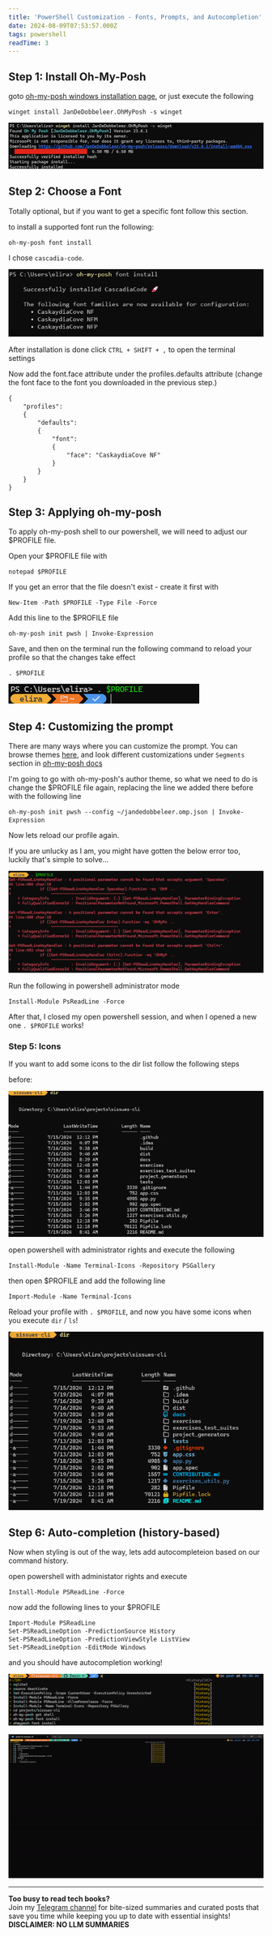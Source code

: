 ```yaml
---
title: 'PowerShell Customization - Fonts, Prompts, and Autocompletion'
date: 2024-08-09T07:53:57.000Z
tags: powershell
readTime: 3
---
```


## Step 1: Install Oh-My-Posh

goto [oh-my-posh windows installation page](https://ohmyposh.dev/docs/installation/windows), or just execute the following

```
winget install JanDeDobbeleer.OhMyPosh -s winget
```

![installing oh-my-posh succeeded](../windows-terminal-prompt-images/image.png)


## Step 2: Choose a Font
Totally optional, but if you want to get a specific font follow this section.

to install a supported font run the following:

```
oh-my-posh font install
```

I chose `cascadia-code`.

![font installation succeeded](../windows-terminal-prompt-images/image-1.png)

After installation is done click `CTRL + SHIFT + ,` to open the terminal settings

Now add the font.face attribute under the profiles.defaults attribute
(change the font face to the font you downloaded in the previous step.)
```
{
    "profiles":
    {
        "defaults":
        {
            "font":
            {
                "face": "CaskaydiaCove NF"
            }
        }
    }
}
```

## Step 3: Applying oh-my-posh
To apply oh-my-posh shell to our powershell, we will need to adjust our $PROFILE file.

Open your $PROFILE file with 

```
notepad $PROFILE
```

If you get an error that the file doesn't exist - create it first with

```
New-Item -Path $PROFILE -Type File -Force
```

Add this line to the $PROFILE file

```
oh-my-posh init pwsh | Invoke-Expression
```

Save, and then on the terminal run the following command to reload your profile so that the changes take effect

```
. $PROFILE
```

![alt text](../windows-terminal-prompt-images/image-2.png)

## Step 4: Customizing the prompt

There are many ways where you can customize the prompt.
You can browse themes [here](https://ohmyposh.dev/docs/themes#jandedobbeleer), and look different customizations under `Segments` section in [oh-my-posh docs](https://ohmyposh.dev/docs)

I'm going to go with oh-my-posh's author theme, so what we need to do is change the $PROFILE file again, replacing the line we added there before with the following line

```
oh-my-posh init pwsh --config ~/jandedobbeleer.omp.json | Invoke-Expression
```

Now lets reload our profile again.

If you are unlucky as I am, you might have gotten the below error too, luckily that's simple to solve...

![alt text](../windows-terminal-prompt-images/image-3.png)

Run the following in powershell administrator mode

```
Install-Module PsReadLine -Force
```

After that, I closed my open powershell session, and when I opened a new one `. $PROFILE` works!

### Step 5: Icons

If you want to add some icons to the dir list follow the following steps

before:

![alt text](../windows-terminal-prompt-images/image-4.png)

open powershell with administrator rights and execute the following

```
Install-Module -Name Terminal-Icons -Repository PSGallery
```

then open $PROFILE and add the following line

```
Import-Module -Name Terminal-Icons
```

Reload your profile with `. $PROFILE`, and now you have some icons when you execute `dir` / `ls`!

![alt text](../windows-terminal-prompt-images/image-5.png)

## Step 6: Auto-completion (history-based)

Now when styling is out of the way, lets add autocompleteion based on our command history.

open powershell with administator rights and execute

```
Install-Module PSReadLine -Force
```

now add the following lines to your $PROFILE

```
Import-Module PSReadLine
Set-PSReadLineOption -PredictionSource History
Set-PSReadLineOption -PredictionViewStyle ListView
Set-PSReadLineOption -EditMode Windows
```

and you should have autocompletion working!

![alt text](../windows-terminal-prompt-images/image-6.png)

![](../windows-terminal-prompt-images/powershell-autocomplete.gif)



<!-- PROMO BLOCK -->
---

**Too busy to read tech books?**  
Join my [Telegram channel](https://t.me/booksbytes) for bite-sized summaries and curated posts that save you time while keeping you up to date with essential insights!  
**DISCLAIMER: NO LLM SUMMARIES**
<!-- END PROMO BLOCK -->


